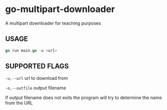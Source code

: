 # go-multipart-downloader
A multipart downloader for teaching purposes

## USAGE

```go
go run main.go -u <url>
```
## SUPPORTED FLAGS

`-u,--url` url to download from

`-o,--outfile` output filename

If output filename does not exits the program will try to determine the name from the URL
